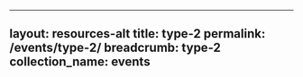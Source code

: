 
---
layout: resources-alt
title: type-2
permalink: /events/type-2/
breadcrumb: type-2
collection_name: events
---
